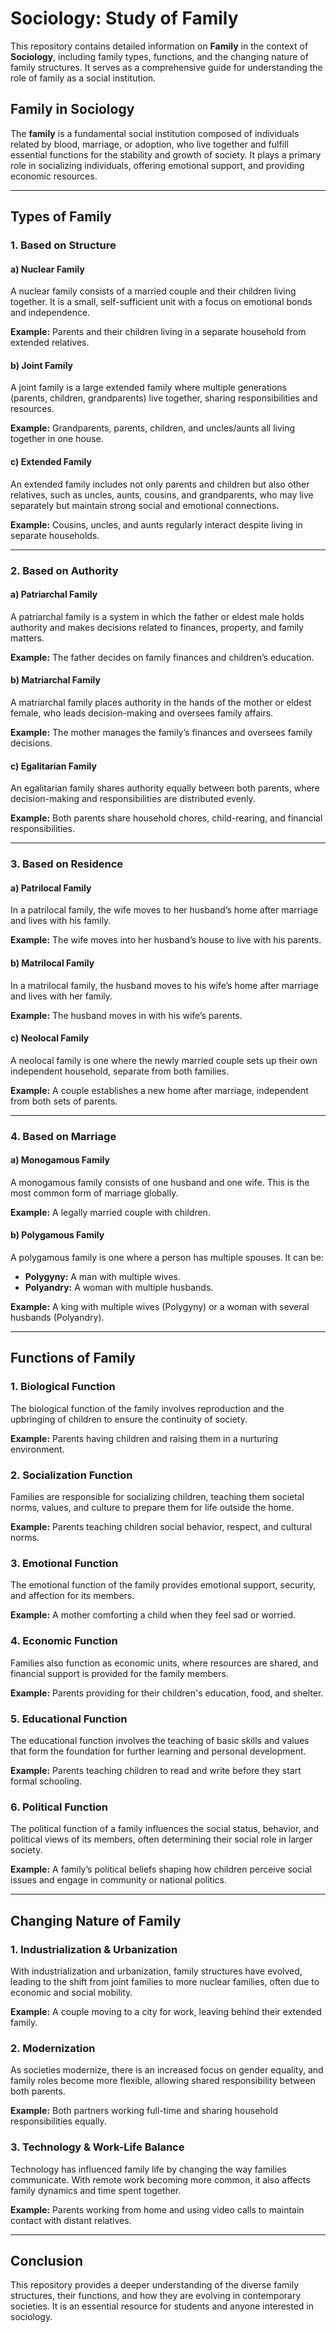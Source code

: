 # Sociology: Study of Family

This repository contains detailed information on **Family** in the context of **Sociology**, including family types, functions, and the changing nature of family structures. It serves as a comprehensive guide for understanding the role of family as a social institution.

## Family in Sociology

The **family** is a fundamental social institution composed of individuals related by blood, marriage, or adoption, who live together and fulfill essential functions for the stability and growth of society. It plays a primary role in socializing individuals, offering emotional support, and providing economic resources.

---

## Types of Family

### 1. Based on Structure

#### a) Nuclear Family
A nuclear family consists of a married couple and their children living together. It is a small, self-sufficient unit with a focus on emotional bonds and independence.

**Example:** Parents and their children living in a separate household from extended relatives.

#### b) Joint Family
A joint family is a large extended family where multiple generations (parents, children, grandparents) live together, sharing responsibilities and resources.

**Example:** Grandparents, parents, children, and uncles/aunts all living together in one house.

#### c) Extended Family
An extended family includes not only parents and children but also other relatives, such as uncles, aunts, cousins, and grandparents, who may live separately but maintain strong social and emotional connections.

**Example:** Cousins, uncles, and aunts regularly interact despite living in separate households.

---

### 2. Based on Authority

#### a) Patriarchal Family
A patriarchal family is a system in which the father or eldest male holds authority and makes decisions related to finances, property, and family matters.

**Example:** The father decides on family finances and children’s education.

#### b) Matriarchal Family
A matriarchal family places authority in the hands of the mother or eldest female, who leads decision-making and oversees family affairs.

**Example:** The mother manages the family’s finances and oversees family decisions.

#### c) Egalitarian Family
An egalitarian family shares authority equally between both parents, where decision-making and responsibilities are distributed evenly.

**Example:** Both parents share household chores, child-rearing, and financial responsibilities.

---

### 3. Based on Residence

#### a) Patrilocal Family
In a patrilocal family, the wife moves to her husband’s home after marriage and lives with his family.

**Example:** The wife moves into her husband’s house to live with his parents.

#### b) Matrilocal Family
In a matrilocal family, the husband moves to his wife’s home after marriage and lives with her family.

**Example:** The husband moves in with his wife’s parents.

#### c) Neolocal Family
A neolocal family is one where the newly married couple sets up their own independent household, separate from both families.

**Example:** A couple establishes a new home after marriage, independent from both sets of parents.

---

### 4. Based on Marriage

#### a) Monogamous Family
A monogamous family consists of one husband and one wife. This is the most common form of marriage globally.

**Example:** A legally married couple with children.

#### b) Polygamous Family
A polygamous family is one where a person has multiple spouses. It can be:
- **Polygyny:** A man with multiple wives.
- **Polyandry:** A woman with multiple husbands.

**Example:** A king with multiple wives (Polygyny) or a woman with several husbands (Polyandry).

---

## Functions of Family

### 1. Biological Function
The biological function of the family involves reproduction and the upbringing of children to ensure the continuity of society.

**Example:** Parents having children and raising them in a nurturing environment.

### 2. Socialization Function
Families are responsible for socializing children, teaching them societal norms, values, and culture to prepare them for life outside the home.

**Example:** Parents teaching children social behavior, respect, and cultural norms.

### 3. Emotional Function
The emotional function of the family provides emotional support, security, and affection for its members.

**Example:** A mother comforting a child when they feel sad or worried.

### 4. Economic Function
Families also function as economic units, where resources are shared, and financial support is provided for the family members.

**Example:** Parents providing for their children's education, food, and shelter.

### 5. Educational Function
The educational function involves the teaching of basic skills and values that form the foundation for further learning and personal development.

**Example:** Parents teaching children to read and write before they start formal schooling.

### 6. Political Function
The political function of a family influences the social status, behavior, and political views of its members, often determining their social role in larger society.

**Example:** A family’s political beliefs shaping how children perceive social issues and engage in community or national politics.

---

## Changing Nature of Family

### 1. Industrialization & Urbanization
With industrialization and urbanization, family structures have evolved, leading to the shift from joint families to more nuclear families, often due to economic and social mobility.

**Example:** A couple moving to a city for work, leaving behind their extended family.

### 2. Modernization
As societies modernize, there is an increased focus on gender equality, and family roles become more flexible, allowing shared responsibility between both parents.

**Example:** Both partners working full-time and sharing household responsibilities equally.

### 3. Technology & Work-Life Balance
Technology has influenced family life by changing the way families communicate. With remote work becoming more common, it also affects family dynamics and time spent together.

**Example:** Parents working from home and using video calls to maintain contact with distant relatives.

---

## Conclusion

This repository provides a deeper understanding of the diverse family structures, their functions, and how they are evolving in contemporary societies. It is an essential resource for students and anyone interested in sociology.
